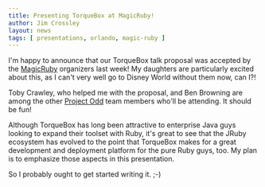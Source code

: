 ```yaml
---
title: Presenting TorqueBox at MagicRuby!
author: Jim Crossley
layout: news
tags: [ presentations, orlando, magic-ruby ]
---
```

I'm happy to announce that our TorqueBox talk proposal was accepted
by the [MagicRuby](http://magic-ruby.com) organizers last week!  My
daughters are particularly excited about this, as I can't very well go
to Disney World without them now, can I?!

Toby Crawley, who helped me with the proposal, and Ben Browning are
among the other [Project Odd](http://projectodd.org) team members
who'll be attending.  It should be fun!

Although TorqueBox has long been attractive to enterprise Java guys
looking to expand their toolset with Ruby, it's great to see that the
JRuby ecosystem has evolved to the point that TorqueBox makes for a
great development and deployment platform for the pure Ruby guys, too.
My plan is to emphasize those aspects in this presentation.

So I probably ought to get started writing it.  ;-)
